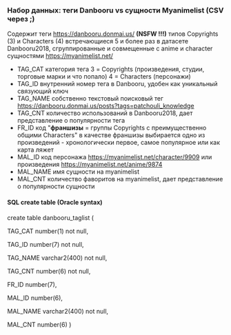 ### Набор данных: теги Danbooru vs сущности Myanimelist (CSV через ;)

Содержит теги https://danbooru.donmai.us/ **(NSFW !!!)** типов Copyrights (3) и Characters (4) встречающиеся 5 и более раз
в датасете Danbooru2018, сгруппированные и совмещенные с anime и character сущностями https://myanimelist.net/

- TAG_CAT категория тега 3 = Copyrights (произведения, студии, торговые марки и что попало) 4 = Characters (персонажи)
- TAG_ID внутренний номер тега в Danbooru, удобен как уникальный связующий ключ 
- TAG_NAME собственно текстовый поисковый тег https://danbooru.donmai.us/posts?tags=patchouli_knowledge
- TAG_CNT количество использований в Danbooru2018, дает представление о популярности тега
- FR_ID код "**франшизы** = группы Copyrights с преимущественно общими Characters"
  в качестве франшизы выбирается одно из произведений - хронологически первое, самое популярное или как карта ляжет
- MAL_ID код персонажа https://myanimelist.net/character/9909 или произведения https://myanimelist.net/anime/9874
- MAL_NAME имя сущности на myanimelist
- MAL_CNT количество фаворитов на myanimelist, дает представление о популярности сущности

#### SQL create table (Oracle syntax)

create table danbooru_taglist (

TAG_CAT number(1) not null,

TAG_ID number(7) not null,

TAG_NAME varchar2(400) not null,

TAG_CNT number(6) not null,

FR_ID number(7),

MAL_ID number(6),

MAL_NAME varchar2(400) not null,

MAL_CNT number(6) )


